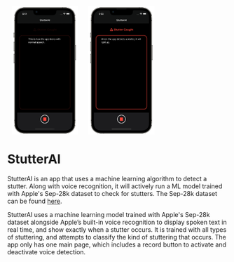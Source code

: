 <a><img src="Images/FluentSpeechPhone.png" align="center" height="30%" width="30%" hspace="10"></a>
<a><img src="Images/StutteredSpeechPhone.png" align="center" height="30%" width="30%" hspace="10"></a>

# StutterAI

StutterAI is an app that uses a machine learning algorithm to detect a stutter. Along with voice recognition, it will actively run a ML model trained with Apple's Sep-28k dataset to check for stutters. The Sep-28k dataset can be found <a href="https://machinelearning.apple.com/research/stuttering-event-detection">here</a>.


StutterAI uses a machine learning model trained with Apple's Sep-28k dataset alongside Apple’s built-in voice recognition to display spoken text in real time, and show exactly when a stutter occurs. It is trained with all types of stuttering, and attempts to classify the kind of stuttering that occurs. The app only has one main page, which includes a record button to activate and deactivate voice detection.
